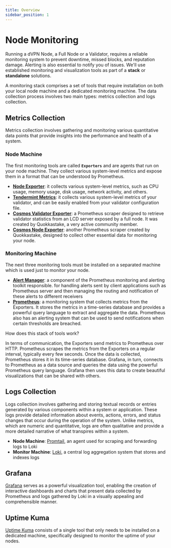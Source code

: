 ```yaml
---
title: Overview
sidebar_position: 1
---
```


# Node Monitoring

Running a dVPN Node, a Full Node or a Validator, requires a reliable monitoring system to prevent downtime, missed blocks, and reputation damage. Alerting is also essential to notify you of issues.
We'll use established monitoring and visualization tools as part of a **stack** or **standalone** solutions.

A monitoring stack comprises a set of tools that require installation on both your local node machine and a dedicated monitoring machine. The data collection process involves two main types: metrics collection and logs collection.

## Metrics Collection

Metrics collection involves gathering and monitoring various quantitative data points that provide insights into the performance and health of a system.

### Node Machine

The first monitoring tools are called **`Exporters`** and are agents that run on your node machine. They collect various system-level metrics and expose them in a format that can be understood by Prometheus.

- [**Node Exporter**](/node-monitoring/metrics/exporters/node-exporter): it collects various system-level metrics, such as CPU usage, memory usage, disk usage, network activity, and others.
- [**Tendermint Metrics**](/node-monitoring/metrics/exporters/tendermint): it collects various system-level metrics of your validator, and can be easily enabled from your validator configuration file.
- [**Cosmos Validator Exporter**](/node-monitoring/metrics/exporters/cosmos-validator-exporter): a Prometheus scraper designed to retrieve validator statistics from an LCD server exposed by a full node. It was created by Quokkastake, a very active community member.
- [**Cosmos Node Exporter**](/node-monitoring/metrics/exporters/cosmos-node-exporter): another Prometheus scraper created by Quokkastake, designed to collect other essential data for monitoring your node.

### Monitoring Machine

The next three monitoring tools must be installed on a separated machine which is used just to monitor your node.

- [**Alert Manager**](/node-monitoring/metrics/alertmanager): a component of the Prometheus monitoring and alerting toolkit responsible. for handling alerts sent by client applications such as Prometheus server and then managing the routing and notification of these alerts to different receivers
- [**Prometheus**](/node-monitoring/metrics/prometheus): a monitoring system that collects metrics from the Exporters. It stores the metrics in a time-series database and provides a powerful query language to extract and aggregate the data. Prometheus also has an alerting system that can be used to send notifications when certain thresholds are breached.

How does this stack of tools work?

In terms of communication, the Exporters send metrics to Prometheus over HTTP. Prometheus scrapes the metrics from the Exporters on a regular interval, typically every few seconds. Once the data is collected, Prometheus stores it in its time-series database. Grafana, in turn, connects to Prometheus as a data source and queries the data using the powerful Prometheus query language. Grafana then uses this data to create beautiful visualizations that can be shared with others.

## Logs Collection

Logs collection involves gathering and storing textual records or entries generated by various components within a system or application. These logs provide detailed information about events, actions, errors, and status changes that occur during the operation of the system. Unlike metrics, which are numeric and quantitative, logs are often qualitative and provide a more detailed narrative of what transpires within a system.

- **Node Machine**: [Promtail](/node-monitoring/logs/promtail), an agent used for scraping and forwarding logs to Loki
- **Monitor Machine**: [Loki](/node-monitoring/logs/loki), a central log aggregation system that stores and indexes logs

## Grafana

[Grafana](/node-monitoring/grafana) serves as a powerful visualization tool, enabling the creation of interactive dashboards and charts that present data collected by Prometheus and logs gathered by Loki in a visually appealing and comprehensible manner.

## Uptime Kuma

[Uptime Kuma](/node-monitoring/uptime-kuma) consists of a single tool that only needs to be installed on a dedicated machine, specifically designed to monitor the uptime of your nodes.